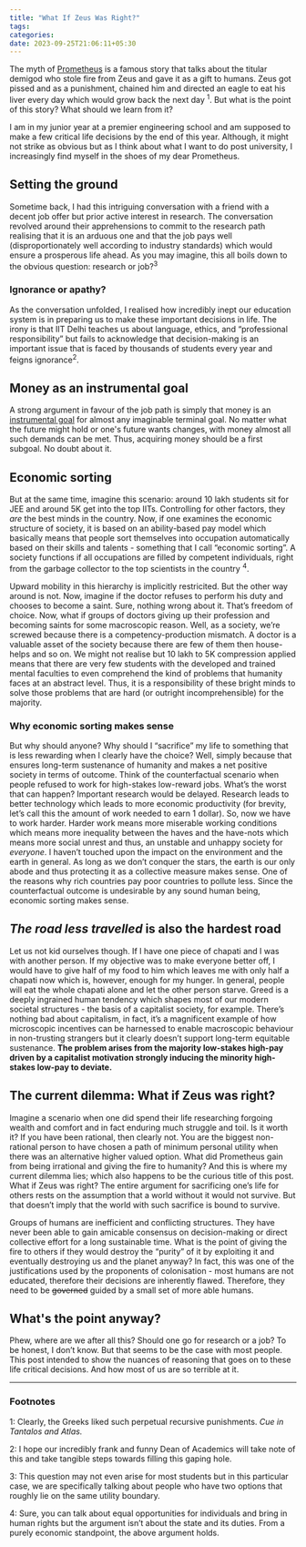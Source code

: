 ```yaml
---
title: "What If Zeus Was Right?"
tags:
categories: 
date: 2023-09-25T21:06:11+05:30
---
```



The myth of [Prometheus][0] is a famous story that talks about the titular demigod who stole fire from Zeus and gave it as a gift to humans. Zeus got pissed and as a punishment, chained him and directed an eagle to eat his liver every day which would grow back the next day <sup>1</sup>. But what is the point of this story? What should we learn from it? 

I am in my junior year at a premier engineering school and am supposed to make a few critical life decisions by the end of this year. Although, it might not strike as obvious but as I think about what I want to do post university, I increasingly find myself in the shoes of my dear Prometheus. 

## Setting the ground 

Sometime back, I had this intriguing conversation with a friend with a decent job offer but  prior active interest in research. The conversation revolved around their apprehensions to commit to the research path realising that it is an arduous one and that the job pays well (disproportionately well according to industry standards) which would ensure a prosperous life ahead. As you may imagine, this all boils down to the obvious question: research or job?<sup>3</sup>

### Ignorance or apathy?  

As the conversation unfolded, I realised how incredibly inept our education system is in preparing us to make these important decisions in life. The irony is that IIT Delhi teaches us about language, ethics, and “professional responsibility” but fails to acknowledge that decision-making is an important issue that is faced by thousands of students every year and feigns ignorance<sup>2</sup>.


## Money as an instrumental goal 

A strong argument in favour of the job path is simply that money is an [instrumental goal][1] for almost any imaginable terminal goal. No matter what the future might hold or one's future wants changes, with money almost all such demands can be met. Thus, acquiring money should be a first subgoal. No doubt about it. 

## Economic sorting 

But at the same time, imagine this scenario: around 10 lakh students sit for JEE and around 5K get into the top IITs. Controlling for other factors, they _are_ the best minds in the country. Now, if one examines the economic structure of society, it is based on an ability-based pay model which basically means that people sort themselves into occupation automatically based on their skills and talents - something that I call “economic sorting”. A society functions if all occupations are filled by competent individuals, right from the garbage collector to the top scientists in the country <sup>4</sup>. 

Upward mobility in this hierarchy is implicitly restricited. But the other way around is not. Now, imagine if the doctor refuses to perform his duty and chooses to become a saint. Sure, nothing wrong about it. That’s freedom of choice. Now, what if groups of doctors giving up their profession and becoming saints for some macroscopic reason. Well, as a society, we’re screwed because there is a competency-production mismatch. A doctor is a valuable asset of the society because there are few of them then house-helps and so on. We might not realise but 10 lakh to 5K compression applied means that there are very few students with the developed and trained mental faculties to even comprehend the kind of problems that humanity faces at an abstract level. Thus, it is a responsibility of these bright minds to solve those problems that are hard (or outright incomprehensible) for the majority. 


### Why economic sorting makes sense 


But why should anyone? Why should I “sacrifice” my life to something that is less rewarding when I clearly have the choice? Well, simply because that ensures long-term sustenance of humanity and makes a net positive society in terms of outcome. Think of the counterfactual scenario when people refused to work for high-stakes low-reward jobs. What’s the worst that can happen? Important research would be delayed. Research leads to better technology which leads to more economic productivity (for brevity, let’s call this the amount of work needed to earn 1 dollar). So, now we have to work harder. Harder work means more miserable working conditions which means more inequality between the haves and the have-nots which means more social unrest and thus, an unstable and unhappy society for _everyone_. I haven’t touched upon the impact on the environment and the earth in general. As long as we don’t conquer the stars, the earth is our only abode and thus protecting it as a collective measure makes sense. One of the reasons why rich countries pay poor countries to pollute less. Since the counterfactual outcome is undesirable by any sound human being, economic sorting makes sense.

## _The road less travelled_ is also the hardest road  

Let us not kid ourselves though. If I have one piece of chapati and I was with another person. If my objective was to make everyone better off, I would have to give half of my food to him which leaves me with only half a chapati now which is, however, enough for my hunger. In general, people will eat the whole chapati alone and let the other person starve. Greed is a deeply ingrained human tendency which shapes most of our modern societal structures - the basis of a capitalist society, for example. There’s nothing bad about capitalism, in fact, it’s a magnificent example of how microscopic incentives can be harnessed to enable macroscopic behaviour in non-trusting strangers but it clearly doesn’t support long-term equitable sustenance. **The problem arises from the majority low-stakes high-pay driven by a capitalist motivation strongly inducing the minority high-stakes low-pay to deviate.** 

## The current dilemma: What if Zeus was right?    

Imagine a scenario when one did spend their life researching forgoing wealth and comfort and in fact enduring much struggle and toil. Is it worth it? If you have been rational, then clearly not. You are the biggest non-rational person to have chosen a path of minimum personal utility when there was an alternative higher valued option. What did Prometheus gain from being irrational and giving the fire to humanity? And this is where my current dilemma lies; which also happens to be the curious title of this post. What if Zeus was right? The entire argument for sacrificing one’s life for others rests on the assumption that a world without it would not survive. But that doesn’t imply that the world with such sacrifice is bound to survive.

Groups of humans are inefficient and conflicting structures. They have never been able to gain amicable consensus on decision-making or direct collective effort for a long sustainable time. What is the point of giving the fire to others if they would destroy the “purity” of it by exploiting it and eventually destroying us and the planet anyway? In fact, this was one of the justifications used by the proponents of colonisation - most humans are not educated, therefore their decisions are inherently flawed. Therefore, they need to be ~~governed~~ guided by a small set of more able humans. 

## What's the point anyway?   

Phew, where are we after all this? Should one go for research or a job? To be honest, I don’t know. But that seems to be the case with most people. This post intended to show the nuances of reasoning that goes on to these life critical decisions. And how most of us are so terrible at it. 

---

### Footnotes 

1:  Clearly, the Greeks liked such perpetual recursive punishments. _Cue in Tantalos and Atlas._

2: I hope our incredibly frank and funny Dean of Academics will take note of this and take tangible steps towards filling this gaping hole.

3: This question may not even arise for most students but in this particular case, we are specifically talking about people who have two options that roughly lie on the same utility boundary.

4: Sure, you can talk about equal opportunities for individuals and bring in human rights but the argument isn’t about the state and its duties. From a purely economic standpoint, the above argument holds.



[0]: https://www.britannica.com/topic/Prometheus-Greek-god
[1]: https://arbital.com/p/terminal_vs_instrumental